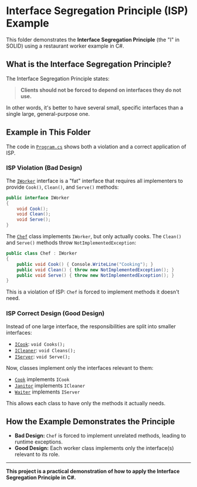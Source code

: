 # Interface Segregation Principle (ISP) Example

This folder demonstrates the **Interface Segregation Principle** (the "I" in SOLID) using a restaurant worker example in C#.

## What is the Interface Segregation Principle?

The Interface Segregation Principle states:

> **Clients should not be forced to depend on interfaces they do not use.**

In other words, it's better to have several small, specific interfaces than a single large, general-purpose one.

## Example in This Folder

The code in [`Program.cs`](Program.cs) shows both a violation and a correct application of ISP.

### ISP Violation (Bad Design)

The [`IWorker`](Interfaces/IWorker.cs) interface is a "fat" interface that requires all implementers to provide `Cook()`, `Clean()`, and `Serve()` methods:

```csharp
public interface IWorker
{
    void Cook();
    void Clean();
    void Serve();
}
```

The [`Chef`](Models/Chef.cs) class implements `IWorker`, but only actually cooks. The `Clean()` and `Serve()` methods throw `NotImplementedException`:

```csharp
public class Chef : IWorker
{
    public void Cook() { Console.WriteLine("Cooking"); }
    public void Clean() { throw new NotImplementedException(); }
    public void Serve() { throw new NotImplementedException(); }
}
```

This is a violation of ISP: `Chef` is forced to implement methods it doesn't need.

### ISP Correct Design (Good Design)

Instead of one large interface, the responsibilities are split into smaller interfaces:

- [`ICook`](Interfaces/ICook.cs): `void Cooks();`
- [`ICleaner`](Interfaces/ICleaner.cs): `void Cleans();`
- [`IServer`](Interfaces/IServer.cs): `void Serve();`

Now, classes implement only the interfaces relevant to them:

- [`Cook`](Models/Cook.cs) implements `ICook`
- [`Janitor`](Models/Janitor.cs) implements `ICleaner`
- [`Waiter`](Models/Waiter.cs) implements `IServer`

This allows each class to have only the methods it actually needs.

## How the Example Demonstrates the Principle

- **Bad Design:** `Chef` is forced to implement unrelated methods, leading to runtime exceptions.
- **Good Design:** Each worker class implements only the interface(s) relevant to its role.


---

**This project is a practical demonstration of how to apply the Interface Segregation Principle in C#.**